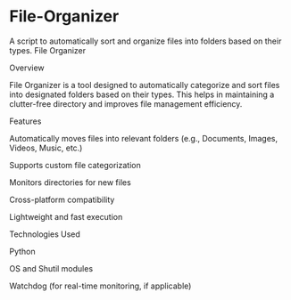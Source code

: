 # File-Organizer
A script to automatically sort and organize files into folders based on their types.
File Organizer

Overview

File Organizer is a tool designed to automatically categorize and sort files into designated folders based on their types. This helps in maintaining a clutter-free directory and improves file management efficiency.

Features

Automatically moves files into relevant folders (e.g., Documents, Images, Videos, Music, etc.)

Supports custom file categorization

Monitors directories for new files

Cross-platform compatibility

Lightweight and fast execution

Technologies Used

Python

OS and Shutil modules

Watchdog (for real-time monitoring, if applicable)
